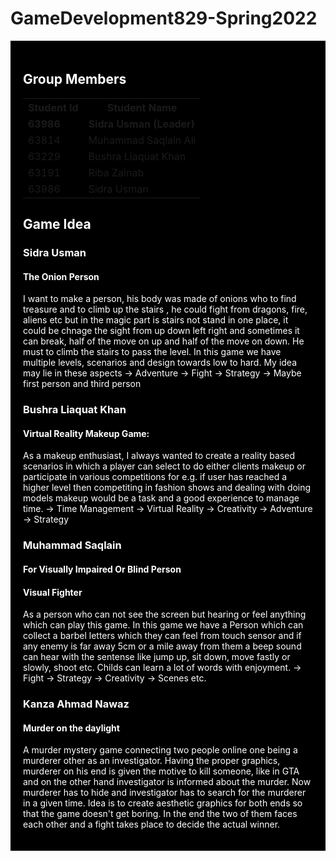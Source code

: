 # GameDevelopment829-Spring2022
<!DOCTYPE html>
<html>
<head>
</head>
<body>
     <div style="background-color:black;color:white;padding:20px;"> 
          <h2> Group Members </h2>
          <table style="width:100%">
  <tr>
    <th>Student Id</th>
    <th>Student Name</th> 
  </tr>
  <tr>
       <td><b>63986</b></td>
       <td><b>Sidra Usman (Leader)</b></td>
  </tr>
  <tr>
    <td>63814</td>
    <td>Muhammad Saqlain Ali</td>
  </tr>
  <tr>
    <td>63229</td>
    <td>Bushra Liaquat Khan</td>
  </tr>
  <tr>
    <td>63191</td>
    <td>Riba Zainab</td>
  </tr>
  <tr>
    <td>63986</td>
    <td>Sidra Usman</td>
  </tr>
            
</table>

## Game Idea
### Sidra Usman
#### The Onion Person
I want to make a person, his body was made of onions who to find treasure and to climb up the stairs , he could fight from dragons, fire, aliens etc but in the magic part is stairs not stand in one place, it could be chnage the sight from up down left right and sometimes it can break, half of the move on up and half of the move on down. He must to climb the stairs to pass the level. In this game we have multiple levels, scenarios and design towards low to hard.
My idea may lie in these aspects
-> Adventure
-> Fight
-> Strategy
-> Maybe first person and third person
          
### Bushra Liaquat Khan
#### Virtual Reality Makeup Game:
As a makeup enthusiast, I always wanted to create a reality based scenarios in which a player can select to do either clients makeup or participate in various competitions for e.g. if user has reached a higher level then competiting in fashion shows and dealing with doing models makeup would be a task and a good experience to manage time. 
-> Time Management
-> Virtual Reality
-> Creativity
-> Adventure
-> Strategy

### Muhammad Saqlain
#### For Visually Impaired Or Blind Person
#### Visual Fighter
As a person who can not see the screen but hearing or feel anything which can play this game. In this game we have a Person which can collect a barbel letters which they can feel from touch sensor and if any enemy is far away 5cm or a mile away from them a beep sound can hear with the sentense like jump up, sit down, move fastly or slowly, shoot etc. Childs can learn a lot of words with enjoyment.
-> Fight
-> Strategy
-> Creativity
-> Scenes etc.

### Kanza Ahmad Nawaz
#### Murder on the daylight
A murder mystery game connecting two people online one being a murderer other as an investigator. Having the proper graphics, murderer on his end is given the motive to kill someone, like in GTA and on the other hand investigator is informed about the murder. Now murderer has to hide and investigator has to search for the murderer in a given time. Idea is to create aesthetic graphics for both ends so that the game doesn't get boring. In the end the two of them faces each other and a fight takes place to decide the actual winner.
</body>
</html>
